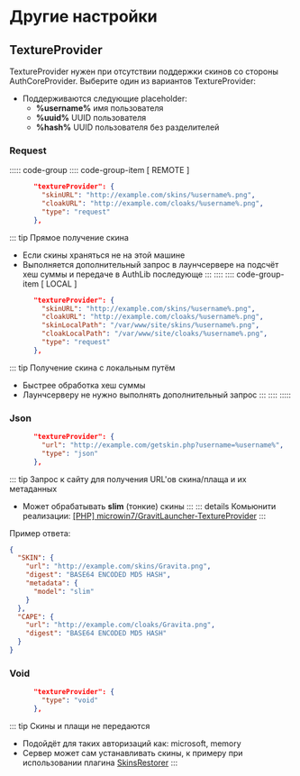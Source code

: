 # Другие настройки

## TextureProvider

TextureProvider нужен при отсутствии поддержки скинов со стороны AuthCoreProvider. Выберите один из вариантов TextureProvider:

- Поддерживаются следующие placeholder:  
  - **%username%**  имя пользователя
  - **%uuid%**  UUID пользователя
  - **%hash%**  UUID пользователя без разделителей

### Request
::::: code-group
:::: code-group-item [ REMOTE ]
```json
      "textureProvider": {
        "skinURL": "http://example.com/skins/%username%.png",
        "cloakURL": "http://example.com/cloaks/%username%.png",
        "type": "request"
      },
```
::: tip Прямое получение скина
- Если скины храняться не на этой машине
- Выполняется дополнительный запрос в лаунчсервере на подсчёт хеш суммы и передаче в AuthLib последующе
:::
::::
:::: code-group-item [ LOCAL ]
```json
      "textureProvider": {
        "skinURL": "http://example.com/skins/%username%.png",
        "cloakURL": "http://example.com/cloaks/%username%.png",
        "skinLocalPath": "/var/www/site/skins/%username%.png",
        "cloakLocalPath": "/var/www/site/cloaks/%username%.png",
        "type": "request"
      },
```
::: tip Получение скина с локальным путём
- Быстрее обработка хеш суммы
- Лаунчсерверу не нужно выполнять дополнительный запрос
:::
::::
:::::

### Json
```json
      "textureProvider": {
        "url": "http://example.com/getskin.php?username=%username%",
        "type": "json"
      },
```
::: tip Запрос к сайту для получения URL'ов скина/плаща и их метаданных
- Может обрабатывать **slim** (тонкие) скины
:::
::: details Комьюнити реализации:
[\[PHP\] microwin7/GravitLauncher-TextureProvider](https://github.com/microwin7/GravitLauncher-TextureProvider)
:::

Пример ответа:
```json
{
  "SKIN": {
    "url": "http://example.com/skins/Gravita.png",
    "digest": "BASE64 ENCODED MD5 HASH",
    "metadata": {
      "model": "slim"
    }
  },
  "CAPE": {
    "url": "http://example.com/cloaks/Gravita.png",
    "digest": "BASE64 ENCODED MD5 HASH"
  }
}
```

### Void
```json
      "textureProvider": {
        "type": "void"
      },
```
::: tip Скины и плащи не передаются
- Подойдёт для таких авторизаций как: microsoft, memory
- Сервер может сам устанавливать скины, к примеру при использовании плагина [SkinsRestorer](https://www.spigotmc.org/resources/skinsrestorer.2124/)
:::